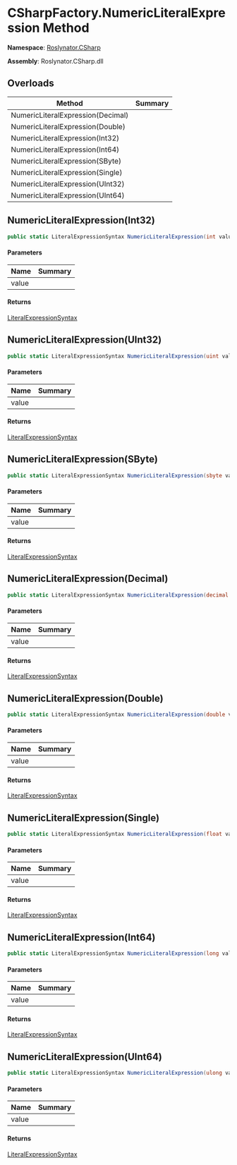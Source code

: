 # CSharpFactory\.NumericLiteralExpression Method

**Namespace**: [Roslynator.CSharp](../../README.md)

**Assembly**: Roslynator\.CSharp\.dll

## Overloads

| Method | Summary |
| ------ | ------- |
| NumericLiteralExpression\(Decimal\) | |
| NumericLiteralExpression\(Double\) | |
| NumericLiteralExpression\(Int32\) | |
| NumericLiteralExpression\(Int64\) | |
| NumericLiteralExpression\(SByte\) | |
| NumericLiteralExpression\(Single\) | |
| NumericLiteralExpression\(UInt32\) | |
| NumericLiteralExpression\(UInt64\) | |

## NumericLiteralExpression\(Int32\)<a name="Roslynator_CSharp_CSharpFactory_NumericLiteralExpression_System_Int32_"></a>

```csharp
public static LiteralExpressionSyntax NumericLiteralExpression(int value)
```

#### Parameters

| Name | Summary |
| ---- | ------- |
| value | |

#### Returns

[LiteralExpressionSyntax](https://docs.microsoft.com/en-us/dotnet/api/microsoft.codeanalysis.csharp.syntax.literalexpressionsyntax)

## NumericLiteralExpression\(UInt32\)<a name="Roslynator_CSharp_CSharpFactory_NumericLiteralExpression_System_Int32_"></a>

```csharp
public static LiteralExpressionSyntax NumericLiteralExpression(uint value)
```

#### Parameters

| Name | Summary |
| ---- | ------- |
| value | |

#### Returns

[LiteralExpressionSyntax](https://docs.microsoft.com/en-us/dotnet/api/microsoft.codeanalysis.csharp.syntax.literalexpressionsyntax)

## NumericLiteralExpression\(SByte\)<a name="Roslynator_CSharp_CSharpFactory_NumericLiteralExpression_System_Int32_"></a>

```csharp
public static LiteralExpressionSyntax NumericLiteralExpression(sbyte value)
```

#### Parameters

| Name | Summary |
| ---- | ------- |
| value | |

#### Returns

[LiteralExpressionSyntax](https://docs.microsoft.com/en-us/dotnet/api/microsoft.codeanalysis.csharp.syntax.literalexpressionsyntax)

## NumericLiteralExpression\(Decimal\)<a name="Roslynator_CSharp_CSharpFactory_NumericLiteralExpression_System_Int32_"></a>

```csharp
public static LiteralExpressionSyntax NumericLiteralExpression(decimal value)
```

#### Parameters

| Name | Summary |
| ---- | ------- |
| value | |

#### Returns

[LiteralExpressionSyntax](https://docs.microsoft.com/en-us/dotnet/api/microsoft.codeanalysis.csharp.syntax.literalexpressionsyntax)

## NumericLiteralExpression\(Double\)<a name="Roslynator_CSharp_CSharpFactory_NumericLiteralExpression_System_Int32_"></a>

```csharp
public static LiteralExpressionSyntax NumericLiteralExpression(double value)
```

#### Parameters

| Name | Summary |
| ---- | ------- |
| value | |

#### Returns

[LiteralExpressionSyntax](https://docs.microsoft.com/en-us/dotnet/api/microsoft.codeanalysis.csharp.syntax.literalexpressionsyntax)

## NumericLiteralExpression\(Single\)<a name="Roslynator_CSharp_CSharpFactory_NumericLiteralExpression_System_Int32_"></a>

```csharp
public static LiteralExpressionSyntax NumericLiteralExpression(float value)
```

#### Parameters

| Name | Summary |
| ---- | ------- |
| value | |

#### Returns

[LiteralExpressionSyntax](https://docs.microsoft.com/en-us/dotnet/api/microsoft.codeanalysis.csharp.syntax.literalexpressionsyntax)

## NumericLiteralExpression\(Int64\)<a name="Roslynator_CSharp_CSharpFactory_NumericLiteralExpression_System_Int32_"></a>

```csharp
public static LiteralExpressionSyntax NumericLiteralExpression(long value)
```

#### Parameters

| Name | Summary |
| ---- | ------- |
| value | |

#### Returns

[LiteralExpressionSyntax](https://docs.microsoft.com/en-us/dotnet/api/microsoft.codeanalysis.csharp.syntax.literalexpressionsyntax)

## NumericLiteralExpression\(UInt64\)<a name="Roslynator_CSharp_CSharpFactory_NumericLiteralExpression_System_Int32_"></a>

```csharp
public static LiteralExpressionSyntax NumericLiteralExpression(ulong value)
```

#### Parameters

| Name | Summary |
| ---- | ------- |
| value | |

#### Returns

[LiteralExpressionSyntax](https://docs.microsoft.com/en-us/dotnet/api/microsoft.codeanalysis.csharp.syntax.literalexpressionsyntax)

